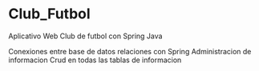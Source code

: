 # Club_Futbol
Aplicativo Web Club de futbol con Spring Java

Conexiones  entre base de datos relaciones con Spring
Administracion de informacion
Crud en todas las tablas de informacion

